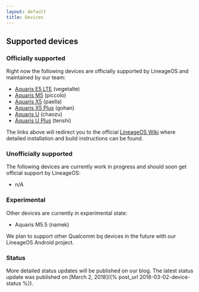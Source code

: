 ```yaml
---
layout: default
title: Devices
---
```


## Supported devices

### Officially supported

Right now the following devices are officially supported by LineageOS and maintained by our team:

* [Aquaris E5 LTE](https://wiki.lineageos.org/devices/vegetalte) (vegetalte)
* [Aquaris M5](https://wiki.lineageos.org/devices/piccolo) (piccolo)
* [Aquaris X5](https://wiki.lineageos.org/devices/paella) (paella)
* [Aquaris X5 Plus](https://wiki.lineageos.org/devices/gohan) (gohan)
* [Aquaris U](https://wiki.lineageos.org/devices/chaozu) (chaozu)
* [Aquaris U Plus](https://wiki.lineageos.org/devices/tenshi) (tenshi)

The links above will redirect you to the official [LineageOS Wiki](https://wiki.lineageos.org/) where detailed installation and build instructions can be found.

### Unofficially supported

The following devices are currently work in progress and should soon get official support by LineageOS:

* n/A

### Experimental

Other devices are currently in experimental state:

* Aquaris M5.5 (namek)

We plan to support other Qualcomm bq devices in the future with our LineageOS Android project.

### Status

More detailed status updates will be published on our blog. The latest status update was published on [March 2, 2018]({% post_url 2018-03-02-device-status %}).
